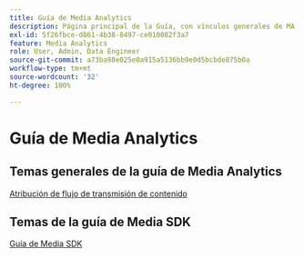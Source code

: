 ```yaml
---
title: Guía de Media Analytics
description: Página principal de la Guía, con vínculos generales de MA y vínculos específicos de SDK.
exl-id: 5f26fbce-d861-4b38-8497-ce010082f3a7
feature: Media Analytics
role: User, Admin, Data Engineer
source-git-commit: a73ba98e025e0a915a5136bb9e0d5bcbde875b0a
workflow-type: tm+mt
source-wordcount: '32'
ht-degree: 100%

---
```


# Guía de Media Analytics

## Temas generales de la guía de Media Analytics

[Atribución de flujo de transmisión de contenido](/help/media-analytics-cookbook/media-dimensions.md)

## Temas de la guía de Media SDK

[Guía de Media SDK](/help/use-cases/cookbook/sdk-cookbook-overview.md)
